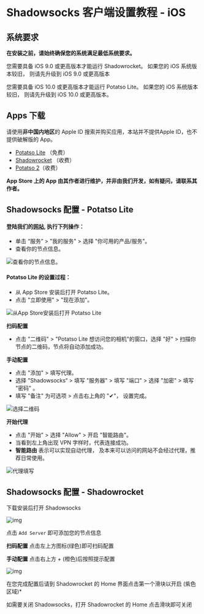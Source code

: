 # Shadowsocks 客户端设置教程 - iOS

## 系统要求

**在安装之前，请始终确保您的系统满足最低系统要求。**

您需要具备 iOS 9.0 或更高版本才能运行 Shadowrocket。 如果您的 iOS 系统版本较旧， 则请先升级到 iOS 9.0 或更高版本

您需要具备 iOS 10.0 或更高版本才能运行 Potatso Lite。 如果您的 iOS 系统版本较旧， 则请先升级到 iOS 10.0 或更高版本。

## Apps 下载

请使用**非中国内地区**的 Apple ID 搜索并购买应用，本站并不提供Apple ID，也不提供破解版的 App。

- [Potatso Lite](https://itunes.apple.com/us/app/potatso-lite/id1239860606?mt=8) （免费）
- [Shadowrocket](https://itunes.apple.com/us/app/shadowrocket/id932747118?mt=8) （收费）
- [Potatso 2](https://itunes.apple.com/us/app/potatso-2/id1162704202?mt=8)（收费）

**App Store 上的 App 由其作者进行维护，并非由我们开发，如有疑问，请联系其作者。**

## Shadowsocks 配置 - Potatso Lite

#### 登陆我们的[网站](https://portal.shadowsocks.center/), 执行下列操作：

- 单击 “服务” > "我的服务" > 选择 "你可用的产品/服务"。
- 查看你的节点信息。

![查看你的节点信息。](int-portal-productdetail.png)

#### Potatso Lite 的设置过程：

- 从 App Store 安装后打开 Potatso Lite。
- 点击 "立即使用" > "现在添加"。

![从App Store安装后打开 Potatso Lite](ios-step1.png)

**扫码配置**

- 点击 "二维码" > "Potatso Lite 想访问您的相机"的窗口，选择 "好" > 扫描你节点的二维码，节点将自动添加成功。

**手动配置**

- 点击 "添加" > 填写代理。
- 选择 "Shadowsocks“ > 填写 "服务器" > 填写 "端口" > 选择 "加密" > 填写 "密码" 。
- 填写 "备注" 为可选项 > 点击右上角的 "✔"， 设置完成。

![选择二维码](https://portal.shadowsocks.center/files/images/ios-step2.png)

**开始代理**

- 点击 "开始" > 选择 "Allow" > 开启 "智能路由"。
- 当看到左上角出现 VPN 字样时，代表连接成功。
- **智能路由** 表示可以实现自动代理， 及本来可以访问的网站不会经过代理，推荐日常使用。

![代理填写](ios-step3.png)

## Shadowsocks 配置 - Shadowrocket

下载安装后打开 Shadowsocks

![img](586d092d42d92.png)

点击 `Add Server` 即可添加您的节点信息

**扫码配置** 点击左上方图标(绿色)即可扫码配置

**手动配置** 点击右上方 + (橙色)后按照提示配置

![img](59fa820b25da6.jpeg)

在您完成配置后请到 Shadowrocket 的 Home 界面点击第一个滑块以开启 (紫色区域)*

如需要关闭 Shadowsocks，打开 Shadowrocket 的 Home 点击滑块即可关闭

